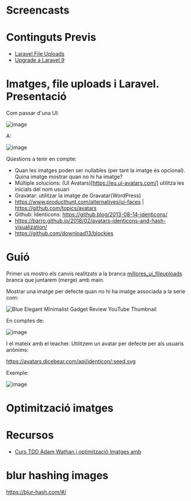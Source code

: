 # Screencasts

# Continguts Previs

- [Laravel File Uploads](https://github.com/acacha/wiki/blob/main/LARAVEL_FILE_UPLOADS.md)
- [Upgrade a Laravel 9](https://github.com/acacha/wiki/blob/main/LARAVEL_9.md)

# Imatges, file uploads i Laravel. Presentació

Com passar d'una UI:

![image](https://user-images.githubusercontent.com/4015406/153841300-7c8f6d55-ea17-4073-9730-6cfef05283df.png)

A:

![image](https://user-images.githubusercontent.com/4015406/154020586-045ebd31-56d2-4ee6-b010-5369677e9c13.png)

Qüestions a tenir en compte:
- Quan les imatges poden ser nullables (per tant la imatge és opcional). Quina imatge mostrar quan no hi ha imatge?
- Múltiple solucions: (UI Avatars)[https://eu.ui-avatars.com/] utilitza les inicials del nom usuari
- Gravatar: utilitzar la imatge de Gravatar(WordPress)
- https://www.producthunt.com/alternatives/ui-faces | https://github.com/topics/avatars
- Github: Identicons: https://github.blog/2013-08-14-identicons/
- https://barro.github.io/2018/02/avatars-identicons-and-hash-visualization/
- https://github.com/download13/blockies

# Guió 

Primer us mostro els canvis realitzats a la branca [millores_ui_fileuploads](https://github.com/acacha/casteaching/tree/millores_ui_fileuploads) branca que juntarem (merge) amb main.

Mostrar una imatge per defecte quan no hi ha imatge associada a la serie com:

![Blue Elegant Minimalist Gadget Review YouTube Thumbnail](https://user-images.githubusercontent.com/4015406/153844292-743d51e5-3534-49fe-9c38-4f328512b3b7.png)

En comptes de:

![image](https://user-images.githubusercontent.com/4015406/153844532-680f1138-5107-455b-b68f-1340ee84db09.png)

I el mateix amb el teacher. Utilitzem un avatar per defecte per als usuaris anònims:

https://avatars.dicebear.com/api/identicon/:seed.svg

Exemple:

![image](https://user-images.githubusercontent.com/4015406/154021315-9ea941f8-51ea-4120-90b7-c583f6e91e26.png)



# Optimització imatges

# Recursos
- [Curs TDD Adam Wathan i optimització Imatges amb  ](https://course.testdrivenlaravel.com/lessons/module-28/testing-events#143)

# blur hashing images

https://blur-hash.com/#/

